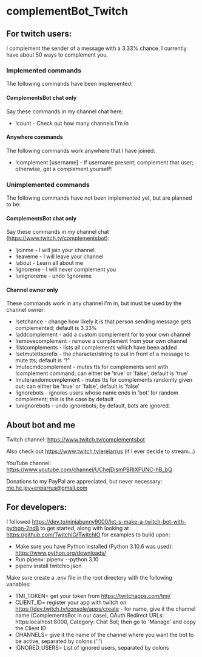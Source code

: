 # complementBot_Twitch

## For twitch users:

I complement the sender of a message with a 3.33% chance. I currently have about 50 ways to complement you. 

### Implemented commands

The following commands have been implemented:

#### ComplementsBot chat only

Say these commands in my channel chat here:
- !count - Check out how many channels I'm in

#### Anywhere commands

The following commands work anywhere that I have joined:
- !complement \[username\] - If username present, complement that user; otherwise, get a complement yourself!

### Unimplemented commands

The following commands have not been implemented yet, but are planned to be:

#### ComplementsBot chat only

Say these commands in my channel chat (https://www.twitch.tv/complementsbot):
- !joinme - I will join your channel
- !leaveme - I will leave your channel
- !about - Learn all about me
- !ignoreme - I will never complement you
- !unignoreme - undo !ignoreme

#### Channel owner only

These commands work in any channel I'm in, but must be used by the channel owner:
- !setchance - change how likely it is that person sending message gets complemented; default is 3.33%
- !addcomplement <complement> - add a custom complement for to your own channel
- !removecomplement <complement> - remove a complement from your own channel
- !listcomplements - lists all complements which have been added
- !setmutettsprefix - the character/string to put in front of a message to mute tts; default is "!"
- !mutecmdcomplement - mutes tts for complements sent with !complement command; 
can either be 'true' or 'false', default is 'true'
- !muterandomcomplement - mutes tts for complements randomly given out; can either be 'true' 
or 'false', default is 'false'
- !ignorebots - ignores users whose name ends in 'bot' for random complement; 
this is the case by default
- !unignorebots - undo ignorebots; by default, bots are ignored.

## About bot and me

Twitch channel: https://www.twitch.tv/complementsbot

Also check out https://www.twitch.tv/ereiarrus (if I ever decide to stream...)

YouTube channel: https://www.youtube.com/channel/UChejDismPBRIXFUNC-hB_bQ

Donations to my PayPal are appreciated, but never necessary: me.he.jey+ereiarrus@gmail.com

## For developers:

I followed https://dev.to/ninjabunny9000/let-s-make-a-twitch-bot-with-python-2nd8 to get started, 
along with looking at https://github.com/TwitchIO/TwitchIO for examples to build upon:

- Make sure you have Python installed (Python 3.10.6 was used): https://www.python.org/downloads/
- Run pipenv: pipenv --python 3.10
- pipenv install twitchio json

Make sure create a .env file in the root directory with the following variables:
- TMI_TOKEN= get your token from https://twitchapps.com/tmi/
- CLIENT_ID= register your app with twitch on https://dev.twitch.tv/console/apps/create - 
for name, give it the channel name (ComplementsBot in our case), OAuth Redirect URLs: https:localhost:8000, 
Category: Chat Bot; then go to 'Manage' and copy the Client ID
- CHANNELS= give it the name of the channel where you want the bot to be active, separated by colons (':')
- IGNORED_USERS= List of ignored users, separated by colons
